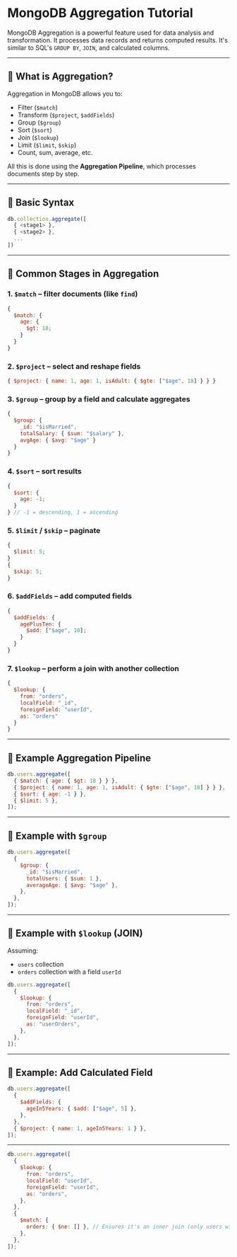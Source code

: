 # MongoDB Aggregation Tutorial

MongoDB Aggregation is a powerful feature used for data analysis and transformation. It processes data records and returns computed results. It's similar to SQL's `GROUP BY`, `JOIN`, and calculated columns.

---

## 🔷 What is Aggregation?

Aggregation in MongoDB allows you to:

- Filter (`$match`)
- Transform (`$project`, `$addFields`)
- Group (`$group`)
- Sort (`$sort`)
- Join (`$lookup`)
- Limit (`$limit`, `$skip`)
- Count, sum, average, etc.

All this is done using the **Aggregation Pipeline**, which processes documents step by step.

---

## 🔹 Basic Syntax

```js
db.collection.aggregate([
  { <stage1> },
  { <stage2> },
  ...
])
```

---

## 🔸 Common Stages in Aggregation

### 1. `$match` – filter documents (like `find`)

```js
{
  $match: {
    age: {
      $gt: 18;
    }
  }
}
```

### 2. `$project` – select and reshape fields

```js
{ $project: { name: 1, age: 1, isAdult: { $gte: ["$age", 18] } } }
```

### 3. `$group` – group by a field and calculate aggregates

```js
{
  $group: {
    _id: "$isMarried",
    totalSalary: { $sum: "$salary" },
    avgAge: { $avg: "$age" }
  }
}
```

### 4. `$sort` – sort results

```js
{
  $sort: {
    age: -1;
  }
} // -1 = descending, 1 = ascending
```

### 5. `$limit` / `$skip` – paginate

```js
{
  $limit: 5;
}
{
  $skip: 5;
}
```

### 6. `$addFields` – add computed fields

```js
{
  $addFields: {
    agePlusTen: {
      $add: ["$age", 10];
    }
  }
}
```

### 7. `$lookup` – perform a join with another collection

```js
{
  $lookup: {
    from: "orders",
    localField: "_id",
    foreignField: "userId",
    as: "orders"
  }
}
```

---

## 🔸 Example Aggregation Pipeline

```js
db.users.aggregate([
  { $match: { age: { $gt: 18 } } },
  { $project: { name: 1, age: 1, isAdult: { $gte: ["$age", 18] } } },
  { $sort: { age: -1 } },
  { $limit: 5 },
]);
```

---

## 🔸 Example with `$group`

```js
db.users.aggregate([
  {
    $group: {
      _id: "$isMarried",
      totalUsers: { $sum: 1 },
      averageAge: { $avg: "$age" },
    },
  },
]);
```

---

## 🔸 Example with `$lookup` (JOIN)

Assuming:

- `users` collection
- `orders` collection with a field `userId`

```js
db.users.aggregate([
  {
    $lookup: {
      from: "orders",
      localField: "_id",
      foreignField: "userId",
      as: "userOrders",
    },
  },
]);
```

---

## 🔸 Example: Add Calculated Field

```js
db.users.aggregate([
  {
    $addFields: {
      ageIn5Years: { $add: ["$age", 5] },
    },
  },
  { $project: { name: 1, ageIn5Years: 1 } },
]);
```

---

```javascript
db.users.aggregate([
  {
    $lookup: {
      from: "orders",
      localField: "userId",
      foreignField: "userId",
      as: "orders",
    },
  },
  {
    $match: {
      orders: { $ne: [] }, // Ensures it's an inner join (only users with orders)
    },
  },
]);
```
